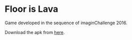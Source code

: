 # Floor is Lava

Game developed in the sequence of imaginChallenge 2016.

Download the apk from [here](https://github.com/bernardobelchior1/floor-is-lava/blob/master/android/android-release.apk).

